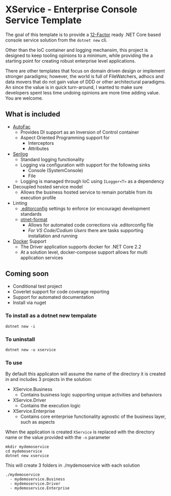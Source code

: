 # XService - Enterprise Console Service Template

The goal of this template is to provide a [12-Factor](https://12factor.net/) ready .NET Core based console service solution from the `dotnet new` cli.

Other than the IoC container and logging mechansim, this project is designed to keep tooling opinions to a minimum, while providing the a starting point for creating robust enterprise level applications.

There are other templates that focus on domain driven design or implement stronger paradigms; however, the world is full of FileWatchers, adhocs and data movers that do not gain value of DDD or other architectural paradigms.  An since the value is in quick turn-around, I wanted to make sure developers spent less time undoing opinions are more time adding value. You are welcome.

## What is included
* [AutoFac](https://autofac.org/)
    * Provides DI support as an Inversion of Control container
    * Aspect Oriented Programming support for
        * Interceptors
        * Attributes
* [Serilog](https://serilog.net/)
    * Standard logging functionality
    * Logging via configuration with support for the following sinks
        * Console (SystemConsole)
        * File
    * Logging is managed through IoC using `ILogger<T>` as a dependency
* Decoupled hosted service model
    * Allows the business hosted service to remain portable from its execution profile
* Linting
    * [.editorconfig](https://editorconfig.org/) settings to enforce (or encourage) development standards
    * [otnet-format](https://github.com/dotnet/format)
        * Allows for automated code corrections via .editorconfig file
        * _For VS Code/Codium Users_ there are tasks supporting installation and running
* [Docker](https://www.docker.com/) Support
    * The Driver application supports docker for .NET Core 2.2
    * At a solution level, docker-compose support allows for multi application services

## Coming soon
* Conditional test project
* Coverlet support for code coverage reporting
* Support for automated documentation
* Install via nuget

### To install as a dotnet new tempalate
```
dotnet new -i
```

### To uninstall
```
dotnet new -u xservice
```

### To use
By default this applicaton will assume the name of the directory it is created in and includes 3 projects in the solution:

* XService.Business
    * Contains business logic supporting unique activities and behaviors
* XService.Driver
    * Contains the execution logic
* XService.Enterprise
    * Contains core enterprise functionality agnostic of the business layer, such as aspects

When the application is created `XService` is replaced with the directory name or the value provided with the `-n` parameter

```
mkdir mydemoservice
cd mydemoservice
dotnet new xservice
```

This will create 3 folders in ./mydemoservice with each solution
```
./mydemoservice
  - mydemoservice.Business
  - mydemoservice.Driver
  - mydemoservice.Enterprise
```